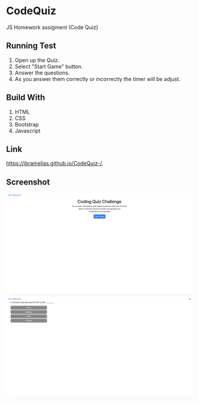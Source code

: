 # CodeQuiz
JS Homework assigment (Code Quiz)

## Running Test 
1. Open up the Quiz.
2. Select "Start Game" button.
3. Answer the questions.
4. As you answer them correctly or incorrectly the timer will be adjust.


## Build With
1. HTML
2. CSS
3. Bootstrap
4. Javascript

## Link
https://ibramelias.github.io/CodeQuiz-/.

## Screenshot
![](assets/img/Screen%20Shot%202020-10-20%20at%2012.20.20%20AM.png)
![](assets/img/Screen%20Shot%202020-10-20%20at%2012.20.30%20AM.png)
